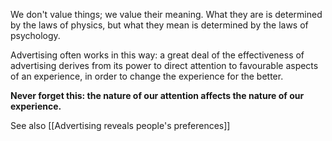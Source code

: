 We don't value things; we value their meaning. What they are is determined by the laws of physics, but what they mean is determined by the laws of psychology.

Advertising often works in this way: a great deal of the effectiveness of advertising derives from its power to direct attention to favourable aspects of an experience, in order to change the experience for the better. 

**Never forget this: the nature of our attention affects the nature of our experience.**


See also [[Advertising reveals people's preferences]]
